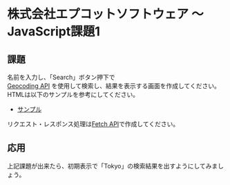 # 株式会社エプコットソフトウェア ～ JavaScript課題1

## 課題

名前を入力し、「Search」ボタン押下で  
[Geocoding API](https://open-meteo.com/en/docs/geocoding-api) を使用して検索し、結果を表示する画面を作成してください。  
HTMLは以下のサンプルを参考にしてください。

- [サンプル](./sample.html)

リクエスト・レスポンス処理は[Fetch API](https://developer.mozilla.org/ja/docs/Web/API/Fetch_API)で作成してください。

## 応用

上記課題が出来たら、初期表示で「Tokyo」の検索結果を出すようにしてみましょう。  
